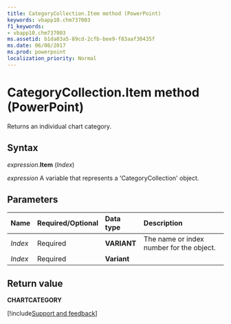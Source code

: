 ```yaml
---
title: CategoryCollection.Item method (PowerPoint)
keywords: vbapp10.chm737003
f1_keywords:
- vbapp10.chm737003
ms.assetid: b1da03a5-89cd-2cfb-bee9-f83aaf30435f
ms.date: 06/08/2017
ms.prod: powerpoint
localization_priority: Normal
---
```



# CategoryCollection.Item method (PowerPoint)

Returns an individual chart category.


## Syntax

_expression_.**Item** (_Index_)

_expression_ A variable that represents a 'CategoryCollection' object.


## Parameters



|Name|Required/Optional|Data type|Description|
|:-----|:-----|:-----|:-----|
| _Index_|Required|**VARIANT**|The name or index number for the object.|
| _Index_|Required|**Variant**||

## Return value

 **CHARTCATEGORY**

[!include[Support and feedback](~/includes/feedback-boilerplate.md)]